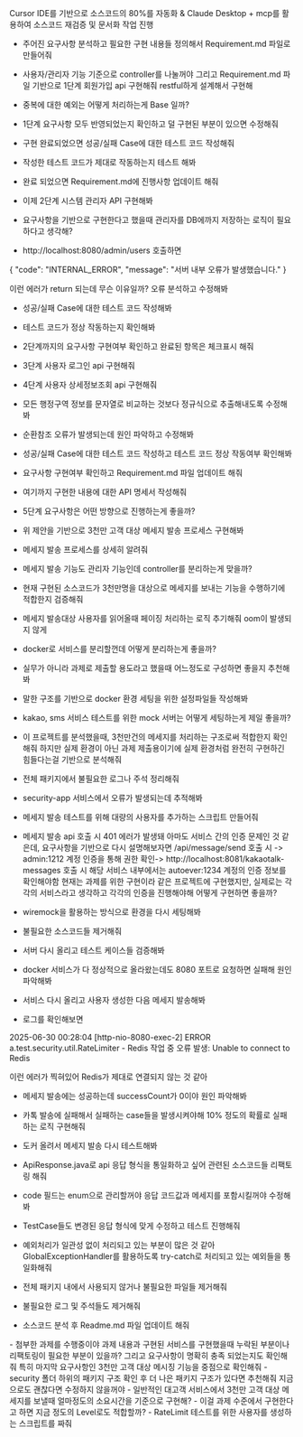 Cursor IDE를 기반으로 소스코드의 80%를 자동화
& Claude Desktop + mcp를 활용하여 소스코드 재검증 및 문서화 작업 진행


- 주어진 요구사항 분석하고 필요한 구현 내용들 정의해서 Requirement.md 파일로 만들어줘
- 사용자/관리자 기능 기준으로 controller를 나눌꺼야
그리고 Requirement.md 파일 기반으로 1단계 회원가입 api 구현해줘 restful하게 설계해서 구현해
- 중복에 대한 예외는 어떻게 처리하는게 Base 일까?
- 1단계 요구사항 모두 반영되었는지 확인하고 덜 구현된 부분이 있으면 수정해줘
- 구현 완료되었으면 성공/실패 Case에 대한 테스트 코드 작성해줘
- 작성한 테스트 코드가 제대로 작동하는지 테스트 해봐
- 완료 되었으면 Requirement.md에 진행사항 업데이트 해줘

- 이제 2단계 시스템 관리자 API 구현해봐
- 요구사항을 기반으로 구현한다고 했을때 관리자를 DB에까지 저장하는 로직이 필요하다고 생각해?
- http://localhost:8080/admin/users
호출하면 

{
    "code": "INTERNAL_ERROR",
    "message": "서버 내부 오류가 발생했습니다."
}

이런 에러가 return 되는데 무슨 이유일까?
오류 분석하고 수정해봐
- 성공/실패 Case에 대한 테스트 코드 작성해봐
- 테스트 코드가 정상 작동하는지 확인해봐
- 2단계까지의 요구사항 구현여부 확인하고 완료된 항목은 체크표시 해줘

- 3단계 사용자 로그인 api 구현해줘
- 4단계 사용자 상세정보조회 api 구현해줘
- 모든 행정구역 정보를 문자열로 비교하는 것보다 정규식으로 추출해내도록 수정해봐
- 순환참조 오류가 발생되는데 원인 파악하고 수정해봐

- 성공/실패 Case에 대한 테스트 코드 작성하고 테스트 코드 정상 작동여부 확인해봐
- 요구사항 구현여부 확인하고 Requirement.md 파일 업데이트 해줘
- 여기까지 구현한 내용에 대한 API 명세서 작성해줘


- 5단계 요구사항은 어떤 방향으로 진행하는게 좋을까?
- 위 제안을 기반으로 3천만 고객 대상 메세지 발송 프로세스 구현해봐
- 메세지 발송 프로세스를 상세히 알려줘
- 메세지 발송 기능도 관리자 기능인데 controller를 분리하는게 맞을까?
- 현재 구현된 소스코드가 3천만명을 대상으로 메세지를 보내는 기능을 수행하기에 적합한지 검증해줘
- 메세지 발송대상 사용자를 읽어올때 페이징 처리하는 로직 추기해줘 oom이 발생되지 않게

- docker로 서비스를 분리할껀데 어떻게 분리하는게 좋을까?
- 실무가 아니라 과제로 제출할 용도라고 했을때 어느정도로 구성하면 좋을지 추천해봐
- 말한 구조를 기반으로 docker 환경 세팅을 위한 설정파일들 작성해봐
- kakao, sms 서비스 테스트를 위한 mock 서버는 어떻게 세팅하는게 제일 좋을까?

- 이 프로젝트를 분석했을때,
3천만건의 메세지를 처리하는 구조로써 적합한지 확인해줘
하지만 실제 환경이 아닌 과제 제출용이기에 실제 환경처럼 완전히 구현하긴 힘들다는걸 기반으로 분석해줘

- 전체 패키지에서 불필요한 로그나 주석 정리해줘
- security-app 서비스에서 오류가 발생되는데 추적해봐
- 메세지 발송 테스트를 위해 대량의 사용자를 추가하는 스크립트 만들어줘
- 메세지 발송 api 호출 시 401 에러가 발생돼
아마도 서비스 간의 인증 문제인 것 같은데, 요구사항을 기반으로 다시 설명해보자면 /api/message/send 호출 시 -> admin:1212 계정 인증을 통해 권한 확인-> http://localhost:8081/kakaotalk-messages 호출 시 해당 서비스 내부에서는 autoever:1234 계정의 인증 정보를 확인해야함
현재는 과제를 위한 구현이라 같은 프로젝트에 구현했지만, 실제로는 각각의 서비스라고 생각하고 각각의 인증을 진행해야해
어떻게 구현하면 좋을까?
- wiremock을 활용하는 방식으로 환경을 다시 세팅해봐
- 불필요한 소스코드들 제거해줘
- 서버 다시 올리고 테스트 케이스들 검증해봐

- docker 서비스가 다 정상적으로 올라왔는데도 8080 포트로 요청하면 실패해 원인 파악해봐
- 서비스 다시 올리고 사용자 생성한 다음 메세지 발송해봐
- 로그를 확인해보면

2025-06-30 00:28:04 [http-nio-8080-exec-2] ERROR a.test.security.util.RateLimiter - Redis 작업 중 오류 발생: Unable to connect to Redis

이런 에러가 찍혀있어 Redis가 제대로 연결되지 않는 것 같아

- 메세지 발송에는 성공하는데 successCount가 0이야 원인 파악해봐
- 카톡 발송에 실패해서 실패하는 case들을 발생시켜야해 10% 정도의 확률로 실패하는 로직 구현해줘
- 도커 올려서 메세지 발송 다시 테스트해봐

- ApiResponse.java로 api 응답 형식을 통일화하고 싶어 관련된 소스코드들 리팩토링 해줘
- code 필드는 enum으로 관리할꺼야 응답 코드값과 메세지를 포함시킬꺼야 수정해봐
- TestCase들도 변경된 응답 형식에 맞게 수정하고 테스트 진행해줘

- 예외처리가 일관성 없이 처리되고 있는 부분이 많은 것 같아
GlobalExceptionHandler를 활용하도록 try-catch로 처리되고 있는 예외들을 통일화해줘

- 전체 패키지 내에서 사용되지 않거나 불필요한 파일들 제거해줘
- 불필요한 로그 및 주석들도 제거해줘
- 소스코드 분석 후 Readme.md 파일 업데이트 해줘

<Claude Desktop>
- 첨부한 과제를 수행중이야
과제 내용과 구현된 서비스를 구현했을때 누락된 부분이나 리팩토링이 필요한 부분이 있을까?
그리고 요구사항이 명확히 충족 되었는지도 확인해줘
특히 마지막 요구사항인 3천만 고객 대상 메시징 기능을 중점으로 확인해줘
- security 폴더 하위의 패키지 구조 확인 후 더 나은 패키지 구조가 있다면 추천해줘
지금으로도 괜찮다면 수정하지 않을꺼야
- 일반적인 대고객 서비스에서 3천만 고객 대상 메세지를 보낼때 얼마정도의 소요시간을 기준으로 구현해?
- 이걸 과제 수준에서 구현한다고 하면 지금 정도의 Level로도 적합할까?
- RateLimit 테스트를 위한 사용자를 생성하는 스크립트를 짜줘